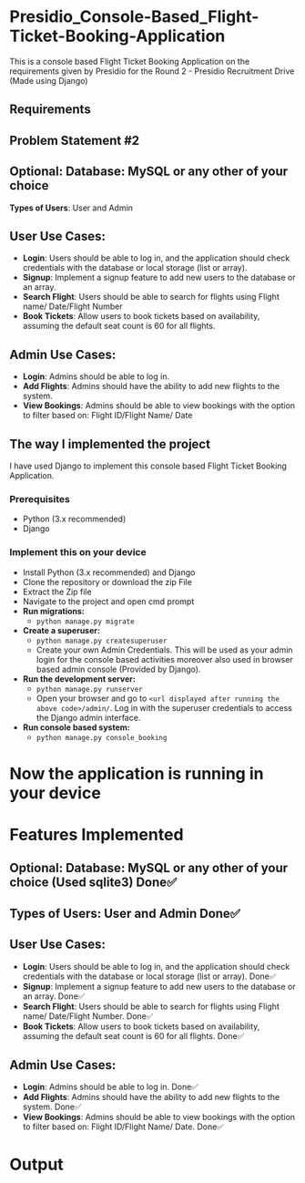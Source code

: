 # Presidio_Console-Based_Flight-Ticket-Booking-Application
This is a console based Flight Ticket Booking Application on the requirements given by Presidio for the Round 2 - Presidio Recruitment Drive (Made using Django)

## Requirements
## **Problem Statement #2**

## **Optional**: Database: MySQL or any other of your choice
**Types of Users**: User and Admin
## **User Use Cases**:
- **Login**: Users should be able to log in, and the application should check credentials
with the database or local storage (list or array).
- **Signup**: Implement a signup feature to add new users to the database or an array.
- **Search Flight**: Users should be able to search for flights using Flight name/ Date/Flight Number
- **Book Tickets**: Allow users to book tickets based on availability, assuming the default seat count is 60 for all flights.

## **Admin Use Cases**:
- **Login**: Admins should be able to log in.
- **Add Flights**: Admins should have the ability to add new flights to the system.
- **View Bookings**: Admins should be able to view bookings with the option to filter based on: Flight ID/Flight Name/ Date

## **The way I implemented the project**
I have used Django to implement this console based Flight Ticket Booking Application.

### **Prerequisites**

- Python (3.x recommended)
- Django

### **Implement this on your device**

- Install Python (3.x recommended) and Django
- Clone the repository or download the zip File
- Extract the Zip file
- Navigate to the project and open cmd prompt
- **Run migrations:**
  - `python manage.py migrate`
- **Create a superuser:**
  - `python manage.py createsuperuser`
  - Create your own Admin Credentials. This will be used as your admin login for the console based activities moreover also used in browser based admin console (Provided by Django).
- **Run the development server:**
  - `python manage.py runserver`
  - Open your browser and go to `<url displayed after running the above code>/admin/`. Log in with the superuser credentials to access the Django admin interface.
- **Run console based system:**
    - `python manage.py console_booking`

# Now the application is running in your device


# Features Implemented

## **Optional**: Database: MySQL or any other of your choice (Used sqlite3) Done✅

## **Types of Users**: User and Admin Done✅

## **User Use Cases**:
- **Login**: Users should be able to log in, and the application should check credentials
with the database or local storage (list or array). Done✅
- **Signup**: Implement a signup feature to add new users to the database or an array. Done✅
- **Search Flight**: Users should be able to search for flights using Flight name/ Date/Flight Number. Done✅
- **Book Tickets**: Allow users to book tickets based on availability, assuming the default seat count is 60 for all flights. Done✅

## **Admin Use Cases**:
- **Login**: Admins should be able to log in. Done✅
- **Add Flights**: Admins should have the ability to add new flights to the system. Done✅
- **View Bookings**: Admins should be able to view bookings with the option to filter based on: Flight ID/Flight Name/ Date. Done✅

# Output


